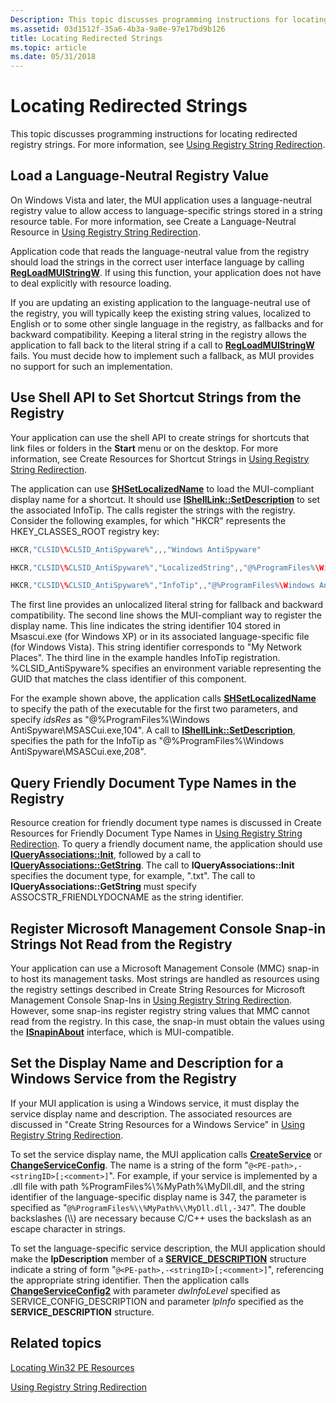 ```yaml
---
Description: This topic discusses programming instructions for locating redirected registry strings. For more information, see Using Registry String Redirection.
ms.assetid: 03d1512f-35a6-4b3a-9a0e-97e17bd9b126
title: Locating Redirected Strings
ms.topic: article
ms.date: 05/31/2018
---
```


# Locating Redirected Strings

This topic discusses programming instructions for locating redirected registry strings. For more information, see [Using Registry String Redirection](using-registry-string-redirection.md).

## Load a Language-Neutral Registry Value

On Windows Vista and later, the MUI application uses a language-neutral registry value to allow access to language-specific strings stored in a string resource table. For more information, see Create a Language-Neutral Resource in [Using Registry String Redirection](using-registry-string-redirection.md).

Application code that reads the language-neutral value from the registry should load the strings in the correct user interface language by calling [**RegLoadMUIStringW**](https://msdn.microsoft.com/en-us/library/ms724890(v=VS.85).aspx). If using this function, your application does not have to deal explicitly with resource loading.

If you are updating an existing application to the language-neutral use of the registry, you will typically keep the existing string values, localized to English or to some other single language in the registry, as fallbacks and for backward compatibility. Keeping a literal string in the registry allows the application to fall back to the literal string if a call to [**RegLoadMUIStringW**](https://msdn.microsoft.com/en-us/library/ms724890(v=VS.85).aspx) fails. You must decide how to implement such a fallback, as MUI provides no support for such an implementation.

## Use Shell API to Set Shortcut Strings from the Registry

Your application can use the shell API to create strings for shortcuts that link files or folders in the **Start** menu or on the desktop. For more information, see Create Resources for Shortcut Strings in [Using Registry String Redirection](using-registry-string-redirection.md).

The application can use [**SHSetLocalizedName**](https://msdn.microsoft.com/library/Bb762250(v=VS.85).aspx) to load the MUI-compliant display name for a shortcut. It should use [**IShellLink::SetDescription**](https://msdn.microsoft.com/en-us/library/Bb774955(v=VS.85).aspx) to set the associated InfoTip. The calls register the strings with the registry. Consider the following examples, for which "HKCR" represents the HKEY\_CLASSES\_ROOT registry key:


```C++
HKCR,"CLSID\%CLSID_AntiSpyware%",,,"Windows AntiSpyware"

HKCR,"CLSID\%CLSID_AntiSpyware%","LocalizedString",,"@%ProgramFiles%\Windows AntiSpyware\MSASCui.exe,-104"

HKCR,"CLSID\%CLSID_AntiSpyware%","InfoTip",,"@%ProgramFiles%\Windows AntiSpyware\MSASCui.exe,-208"
```



The first line provides an unlocalized literal string for fallback and backward compatibility. The second line shows the MUI-compliant way to register the display name. This line indicates the string identifier 104 stored in Msascui.exe (for Windows XP) or in its associated language-specific file (for Windows Vista). This string identifier corresponds to "My Network Places". The third line in the example handles InfoTip registration. %CLSID\_AntiSpyware% specifies an environment variable representing the GUID that matches the class identifier of this component.

For the example shown above, the application calls [**SHSetLocalizedName**](https://msdn.microsoft.com/library/Bb762250(v=VS.85).aspx) to specify the path of the executable for the first two parameters, and specify *idsRes* as "@%ProgramFiles%\\Windows AntiSpyware\\MSASCui.exe,104". A call to [**IShellLink::SetDescription**](https://msdn.microsoft.com/en-us/library/Bb774955(v=VS.85).aspx), specifies the path for the InfoTip as "@%ProgramFiles%\\Windows AntiSpyware\\MSASCui.exe,208".

## Query Friendly Document Type Names in the Registry

Resource creation for friendly document type names is discussed in Create Resources for Friendly Document Type Names in [Using Registry String Redirection](using-registry-string-redirection.md). To query a friendly document name, the application should use [**IQueryAssociations::Init**](https://msdn.microsoft.com/en-us/library/Bb761398(v=VS.85).aspx), followed by a call to [**IQueryAssociations::GetString**](https://msdn.microsoft.com/en-us/library/Bb761396(v=VS.85).aspx). The call to **IQueryAssociations::Init** specifies the document type, for example, ".txt". The call to **IQueryAssociations::GetString** must specify ASSOCSTR\_FRIENDLYDOCNAME as the string identifier.

## Register Microsoft Management Console Snap-in Strings Not Read from the Registry

Your application can use a Microsoft Management Console (MMC) snap-in to host its management tasks. Most strings are handled as resources using the registry settings described in Create String Resources for Microsoft Management Console Snap-Ins in [Using Registry String Redirection](using-registry-string-redirection.md). However, some snap-ins register registry string values that MMC cannot read from the registry. In this case, the snap-in must obtain the values using the [**ISnapinAbout**](https://msdn.microsoft.com/en-us/library/Aa814937(v=VS.85).aspx) interface, which is MUI-compatible.

## Set the Display Name and Description for a Windows Service from the Registry

If your MUI application is using a Windows service, it must display the service display name and description. The associated resources are discussed in "Create String Resources for a Windows Service" in [Using Registry String Redirection](using-registry-string-redirection.md).

To set the service display name, the MUI application calls [**CreateService**](https://msdn.microsoft.com/en-us/library/ms682450(v=VS.85).aspx) or [**ChangeServiceConfig**](https://msdn.microsoft.com/en-us/library/ms681987(v=VS.85).aspx). The name is a string of the form "`@<PE-path>,-<stringID>[;<comment>]`". For example, if your service is implemented by a .dll file with path %ProgramFiles%\\%MyPath%\\MyDll.dll, and the string identifier of the language-specific display name is 347, the parameter is specified as "`@%ProgramFiles%\\%MyPath%\\MyDll.dll,-347`". The double backslashes (\\\\) are necessary because C/C++ uses the backslash as an escape character in strings.

To set the language-specific service description, the MUI application should make the **lpDescription** member of a [**SERVICE\_DESCRIPTION**](https://msdn.microsoft.com/en-us/library/ms685156(v=VS.85).aspx) structure indicate a string of form "`@<PE-path>,-<stringID>[;<comment>]`", referencing the appropriate string identifier. Then the application calls [**ChangeServiceConfig2**](https://msdn.microsoft.com/en-us/library/ms681988(v=VS.85).aspx) with parameter *dwInfoLevel* specified as SERVICE\_CONFIG\_DESCRIPTION and parameter *lpInfo* specified as the **SERVICE\_DESCRIPTION** structure.

## Related topics

<dl> <dt>

[Locating Win32 PE Resources](locating-win32-pe-resources.md)
</dt> <dt>

[Using Registry String Redirection](using-registry-string-redirection.md)
</dt> </dl>

 

 



